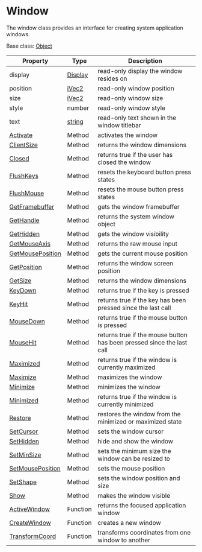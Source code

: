 # Window

The window class provides an interface for creating system application windows.

Base class: [Object](Object)

| Property | Type | Description |
|---|---|---|
| display | [Display](Display.md) | read-only display the window resides on |
| position | [iVec2](iVec2) | read-only window position |
| size | [iVec2](iVec2) | read-only window size |
| style | number | read-only window style |
| text | [string](https://www.lua.org/manual/5.4/manual.html#6.4) | read-only text shown in the window titlebar |
| [Activate](Window_Activate.md) | Method | activates the window |
| [ClientSize](Window_ClientSize.md) | Method | returns the window dimensions |
| [Closed](Window_Closed.md) | Method | returns true if the user has closed the window |
| [FlushKeys](Window_FlushKeys.md) | Method | resets the keyboard button press states |
| [FlushMouse](Window_FlushMouse.md) | Method | resets the mouse button press states |
| [GetFramebuffer](Window_GetFramebuffer.md) | Method | gets the window framebuffer |
| [GetHandle](Window_GetHandle.md) | Method | returns the system window object |
| [GetHidden](Window_GetHidden.md) | Method | gets the window visibility |
| [GetMouseAxis](Window_GetMouseAxis.md) | Method | returns the raw mouse input |
| [GetMousePosition](Window_GetMousePosition.md) | Method | gets the current mouse position |
| [GetPosition](Window_GetPosition.md) | Method | returns the window screen position |
| [GetSize](Window_GetSize.md) | Method | returns the window dimensions |
| [KeyDown](Window_KeyDown.md) | Method | returns true if the key is pressed |
| [KeyHit](Window_KeyHit.md) | Method | returns true if the key has been pressed since the last call |
| [MouseDown](Window_MouseDown.md) | Method | returns true if the mouse button is pressed |
| [MouseHit](Window_MouseHit.md) | Method | returns true if the mouse button has been pressed since the last call |
| [Maximized](Window_Maximized.md) | Method | returns true if the window is currently maximized |
| [Maximize](Window_Maximize.md) | Method | maximizes the window |
| [Minimize](Window_Minimize.md) | Method | minimizes the window |
| [Minimized](Window_Minimized.md) | Method | returns true if the window is currently minimized |
| [Restore](Window_Restore.md) | Method | restores the window from the minimized or maximized state |
| [SetCursor](Window_SetCursor.md) | Method | sets the window cursor |
| [SetHidden](Window_SetHidden.md) | Method | hide and show the window |
| [SetMinSize](Window_SetMinSize.md) | Method | sets the minimum size the window can be resized to |
| [SetMousePosition](Window_SetMousePosition.md) | Method | sets the mouse position |
| [SetShape](Window_SetShape.md) | Method | sets the window position and size |
| [Show](Window_Show.md) | Method | makes the window visible |
| [ActiveWindow](ActiveWindow.md) | Function | returns the focused application window |
| [CreateWindow](CreateWindow.md) | Function | creates a new window |
| [TransformCoord](TransformCoord.md) | Function | transforms coordinates from one window to another |
